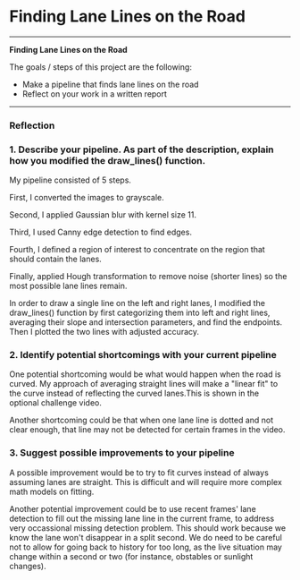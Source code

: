 # **Finding Lane Lines on the Road** 

---

**Finding Lane Lines on the Road**

The goals / steps of this project are the following:
* Make a pipeline that finds lane lines on the road
* Reflect on your work in a written report


[//]: # (Image References)

[image1]: ./examples/grayscale.jpg "Grayscale"

---

### Reflection

### 1. Describe your pipeline. As part of the description, explain how you modified the draw_lines() function.

My pipeline consisted of 5 steps.

First, I converted the images to grayscale.

Second, I applied Gaussian blur with kernel size 11.

Third, I used Canny edge detection to find edges.

Fourth, I defined a region of interest to concentrate on the region that should contain the lanes.

Finally, applied Hough transformation to remove noise (shorter lines) so the most possible lane lines remain.

In order to draw a single line on the left and right lanes, I modified the draw_lines() function by first categorizing them into
left and right lines, averaging their slope and intersection parameters, and find the endpoints. Then I plotted
the two lines with adjusted accuracy.


### 2. Identify potential shortcomings with your current pipeline


One potential shortcoming would be what would happen when the road is curved. My approach of averaging straight lines will make a "linear fit" to
the curve instead of reflecting the curved lanes.This is shown in the optional challenge video.

Another shortcoming could be that when one lane line is dotted and not clear enough, that line may not be detected for certain frames in the video.


### 3. Suggest possible improvements to your pipeline

A possible improvement would be to try to fit curves instead of always assuming lanes are straight. This is difficult and will require more complex math models on fitting.

Another potential improvement could be to use recent frames' lane detection to fill out the missing lane line in the current frame, to address very occassional missing detection problem. This should work because we know the lane won't disappear in a split second. We do need to be careful not to allow for going back to history for too long, as the live situation may change within a second or two (for instance, obstables or sunlight changes).
